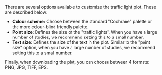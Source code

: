 There are several options available to customize the traffic light plot. These are described below:

* __Colour scheme:__ Choose between the standard "Cochrane" palette or the more colour-blind friendly palette.
* __Point size__: Defines the size of the "traffic lights". When you have a large number of studies, we recommend setting this to a small number.
* __Text size__: Defines the size of the text in the plot. Similar to the "point size" option, when you have a large number of studies, we recommend setting this to a small number.

Finally, when downloading the plot, you can choose between 4 formats: PNG, JPG, TIFF, EPS.